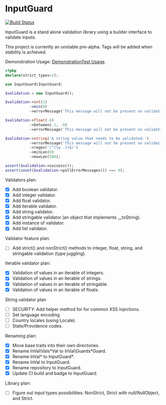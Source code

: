 # InputGuard
[![Build Status](https://travis-ci.com/tfettig01/InputGuard.svg?branch=master)](https://travis-ci.com/tfettig01/InputGuard)

InputGuard is a stand alone validation library using a builder interface to validate inputs.

This project is currently an unstable pre-alpha. Tags will be added when stability is achieved.

Demonstration Usage: [DemonstrationTest Usage](https://github.com/tfettig01/InputGuard/blob/master/tests/DemonstrationTest.php).

```php
<?php
declare(strict_types=1);

use InputGuard\InputGuard;

$validation = new InputGuard();

$validation->int(1)
           ->min(0)
           ->errorMessage('This message will not be present on validation.');

$validation->float(.6)
           ->between(.1, .9)
           ->errorMessage('This message will not be present on validation.');

$validation->string('A string value that needs to be validated.')
           ->errorMessage('This message will not be present on validation.')
           ->regex('/^[\w .]+$/')
           ->minLen(0)
           ->maxLen(500);

assert($validation->success());
assert(count($validation->pullErrorMessages()) === 0);
```

Validators plan:
- [x] Add boolean validator.
- [x] Add integer validator.
- [x] Add float validator.
- [x] Add iterable validator.
- [x] Add string validator.
- [x] Add stringable validator (an object that implements __toString).
- [x] Add instance of validator.
- [x] Add list validator.

Validator feature plan:
- [ ] Add strict() and nonStrict() methods to integer, float, string, and stringable validation (type juggling).

Iterable validator plan:
- [x] Validation of values in an iterable of integers.
- [x] Validation of values in an iterable of strings.
- [x] Validation of values in an iterable of stringable.
- [x] Validation of values in an iterable of floats.

String validator plan
- [ ] SECURITY: Add helper method for for common XSS injections.
- [ ] Set language encoding.
- [ ] Country locales (using Locale).
- [ ] State/Providence codes.

Renaming plan:
- [x] Move base traits into their own directories.
- [x] Rename InVal\Vals\*Val to InVal\Guards\*Guard.
- [x] Rename InVal\* to InputGuard\*.
- [x] Rename InVal to InputGuard.
- [x] Rename repository to InputGuard.
- [x] Update CI build and badge to InputGuard.

Library plan:
- [ ] Figure out input types possibilities: NonStrict, Strict with null/NullObject, and Strict.
